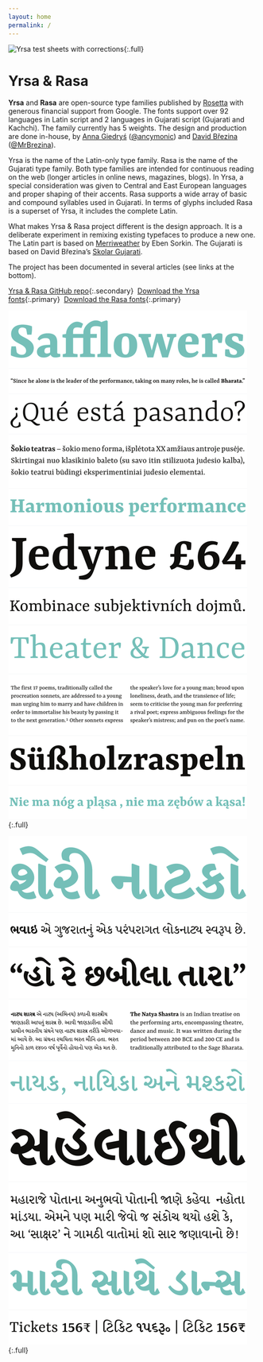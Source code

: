 ```yaml
---
layout: home
permalink: /
---
```


![Yrsa test sheets with corrections](assets/Yrsa-corrections.jpg){:.full}

# Yrsa & Rasa

**Yrsa** and **Rasa** are open-source type families published by [Rosetta](https://rosettatype.com) with generous financial support from Google. The fonts support over 92 languages in Latin script and 2 languages in Gujarati script (Gujarati and Kachchi). The family currently has 5 weights. The design and production are done in-house, by [Anna Giedryś](http://ancymonic.com) ([@ancymonic](http://github.com/ancymonic)) and [David Březina](http://davi.cz) ([@MrBrezina](http://github.com/MrBrezina)).

Yrsa is the name of the Latin-only type family. Rasa is the name of the Gujarati type family. Both type families are intended for continuous reading on the web (longer articles in online news, magazines, blogs). In Yrsa, a special consideration was given to Central and East European languages and proper shaping of their accents. Rasa supports a wide array of basic and compound syllables used in Gujarati. In terms of glyphs included Rasa is a superset of Yrsa, it includes the complete Latin.

What makes Yrsa & Rasa project different is the design approach. It is a deliberate experiment in remixing existing typefaces to produce a new one. The Latin part is based on [Merriweather](http://sorkintype.com/fonts.html#mw) by Eben Sorkin. The Gujarati is based on David Březina’s [Skolar Gujarati](https://www.rosettatype.com/Skolar#gujarati).

The project has been documented in several articles (see links at the bottom).

[Yrsa & Rasa GitHub repo](http://github.com/rosettatype/yrsa-rasa){:.secondary}  [Download the Yrsa fonts](https://github.com/rosettatype/yrsa-rasa/releases/download/v1.001/Yrsa-fonts-v1.001.zip){:.primary}  [Download the Rasa fonts](https://github.com/rosettatype/yrsa-rasa/releases/download/v1.001/Rasa-fonts-v1.001.zip){:.primary}

  

![Yrsa preview](assets/Yrsa-Rasa-previews_1_big.svg){:.full}

![Rasa preview](assets/Yrsa-Rasa-previews_2_big.svg){:.full}


